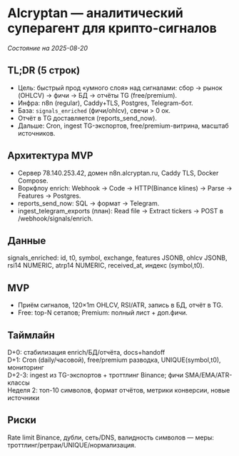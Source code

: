 # Alcryptan — аналитический суперагент для крипто-сигналов
_Состояние на 2025-08-20_

## TL;DR (5 строк)
- Цель: быстрый прод «умного слоя» над сигналами: сбор → рынок (OHLCV) → фичи → БД → отчёты TG (free/premium).
- Инфра: n8n (regular), Caddy+TLS, Postgres, Telegram-бот.
- База: `signals_enriched` (фичи/ohlcv), свечи > 0 ок.
- Отчёт в TG доставляется (reports_send_now).
- Дальше: Cron, ingest TG-экспортов, free/premium-витрина, масштаб источников.

## Архитектура MVP
- Сервер 78.140.253.42, домен n8n.alcryptan.ru, Caddy TLS, Docker Compose.
- Воркфлоу enrich: Webhook → Code → HTTP(Binance klines) → Parse → Features → Postgres.
- reports_send_now: SQL → формат → Telegram.
- ingest_telegram_exports (план): Read file → Extract tickers → POST в /webhook/signals/enrich.

## Данные
signals_enriched: id, t0, symbol, exchange, features JSONB, ohlcv JSONB,
rsi14 NUMERIC, atrp14 NUMERIC, received_at, индекс (symbol,t0).

## MVP
- Приём сигналов, 120×1m OHLCV, RSI/ATR, запись в БД, отчёт в TG.
- Free: top-N сетапов; Premium: полный лист + доп.фичи.

## Таймлайн
D+0: стабилизация enrich/БД/отчёта, docs+handoff  
D+1: Cron (daily/часовой), free/premium разводка, UNIQUE(symbol,t0), мониторинг  
D+2-3: ingest из TG-экспортов + троттлинг Binance; фичи SMA/EMA/ATR-классы  
Неделя 2: топ-10 символов, формат отчётов, метрики конверсии, новые источники

## Риски
Rate limit Binance, дубли, сеть/DNS, валидность символов — меры: троттлинг/ретраи/UNIQUE/нормализация.
